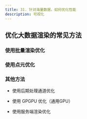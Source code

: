```yaml
---
title: 31. 针对海量数据，如何优化性能
description: 可视化
---
```


## 优化大数据渲染的常见方法

### 使用批量渲染优化

### 使用点元优化

### 其他方法

* 使用后期处理通道优化

* 使用 GPGPU 优化（通用GPU）

* 使用服务端渲染优化
